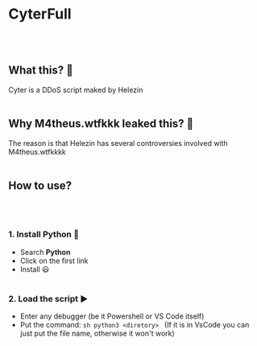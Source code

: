 # CyterFull
<br></br>
## What this? 🤔
Cyter is a DDoS script maked by Helezin
<br></br>
## Why M4theus.wtfkkk leaked this? 🤔
The reason is that Helezin has several controversies involved with M4theus.wtfkkkk
<br></br>
## How to use?
<br></br>
### 1. Install Python 🐍
* Search **Python**
* Click on the first link
* Install 😃
<br></br>
### 2. Load the script ▶️
* Enter any debugger (be it Powershell or VS Code itself)
* Put the command: ```sh python3 <diretory> ``` (If it is in VsCode you can just put the file name, otherwise it won't work)
